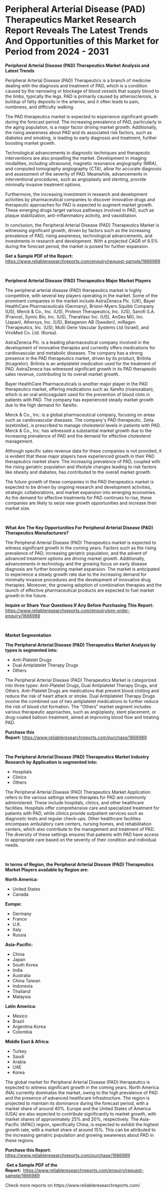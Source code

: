 <p><h1>Peripheral Arterial Disease (PAD) Therapeutics Market Research Report Reveals The Latest Trends And Opportunities of this Market for Period from 2024 - 2031</h1></p><p><strong>Peripheral Arterial Disease (PAD) Therapeutics Market Analysis and Latest Trends</strong></p>
<p><p>Peripheral Arterial Disease (PAD) Therapeutics is a branch of medicine dealing with the diagnosis and treatment of PAD, which is a condition caused by the narrowing or blockage of blood vessels that supply blood to the limbs, typically the legs. PAD is primarily caused by atherosclerosis, a buildup of fatty deposits in the arteries, and it often leads to pain, numbness, and difficulty walking.</p><p>The PAD therapeutics market is expected to experience significant growth during the forecast period. The increasing prevalence of PAD, particularly in the aging population, is a major factor driving market growth. Additionally, the rising awareness about PAD and its associated risk factors, such as diabetes and smoking, is leading to early diagnosis and treatment, further boosting market growth.</p><p>Technological advancements in diagnostic techniques and therapeutic interventions are also propelling the market. Development in imaging modalities, including ultrasound, magnetic resonance angiography (MRA), and computed tomography angiography (CTA), allow for accurate diagnosis and assessment of the severity of PAD. Meanwhile, advancements in interventional procedures, such as angioplasty and stenting, provide minimally invasive treatment options.</p><p>Furthermore, the increasing investment in research and development activities by pharmaceutical companies to discover innovative drugs and therapeutic approaches for PAD is expected to augment market growth. These emerging drugs target various pathways involved in PAD, such as plaque stabilization, anti-inflammatory activity, and vasodilation.</p><p>In conclusion, the Peripheral Arterial Disease (PAD) Therapeutics Market is witnessing significant growth, driven by factors such as the increasing prevalence of PAD, rising awareness, technological advancements, and investments in research and development. With a projected CAGR of 6.5% during the forecast period, the market is poised for further expansion.</p></p>
<p><strong>Get a Sample PDF of the Report:&nbsp;</strong> <a href="https://www.reliableresearchreports.com/enquiry/request-sample/1666989">https://www.reliableresearchreports.com/enquiry/request-sample/1666989</a></p>
<p>&nbsp;</p>
<p><strong>Peripheral Arterial Disease (PAD) Therapeutics Major Market Players</strong></p>
<p><p>The peripheral arterial disease (PAD) therapeutics market is highly competitive, with several key players operating in the market. Some of the prominent companies in the market include AstraZeneca Plc. (UK), Bayer HealthCare Pharmaceuticals (Germany), Bristol-Myers Squibb Company (US), Merck & Co., Inc. (US), Proteon Therapeutics, Inc. (US), Sanofi S.A. (France), Symic Bio, Inc. (US), TheraVasc Inc. (US), AnGes MG, Inc. (Japan), Athersys, Inc. (US), Betagenon AB (Sweden), miRagen Therapeutics, Inc. (US), Multi Gene Vascular Systems Ltd (Israel), and ViroMed Co. Ltd. (Korea).</p><p>AstraZeneca Plc. is a leading pharmaceutical company involved in the development of innovative therapies and currently offers medications for cardiovascular and metabolic diseases. The company has a strong presence in the PAD therapeutics market, driven by its product, Brilinta (ticagrelor). Brilinta is an antiplatelet medication used for the treatment of PAD. AstraZeneca has witnessed significant growth in its PAD therapeutic sales revenue, contributing to its overall market growth.</p><p>Bayer HealthCare Pharmaceuticals is another major player in the PAD therapeutics market, offering medications such as Xarelto (rivaroxaban), which is an oral anticoagulant used for the prevention of blood clots in patients with PAD. The company has experienced steady market growth due to the high demand for Xarelto.</p><p>Merck & Co., Inc. is a global pharmaceutical company, focusing on areas such as cardiovascular diseases. The company's PAD therapeutic, Zetia (ezetimibe), is prescribed to manage cholesterol levels in patients with PAD. Merck & Co., Inc. has witnessed a substantial market growth due to the increasing prevalence of PAD and the demand for effective cholesterol management.</p><p>Although specific sales revenue data for these companies is not provided, it is evident that these major players have experienced growth in their PAD therapeutics market share. The increasing prevalence of PAD, coupled with the rising geriatric population and lifestyle changes leading to risk factors like obesity and diabetes, has contributed to the overall market growth.</p><p>The future growth of these companies in the PAD therapeutics market is expected to be driven by ongoing research and development activities, strategic collaborations, and market expansion into emerging economies. As the demand for effective treatments for PAD continues to rise, these companies are likely to seize new growth opportunities and increase their market size.</p></p>
<p>&nbsp;</p>
<p><strong>What Are The Key Opportunities For Peripheral Arterial Disease (PAD) Therapeutics Manufacturers?</strong></p>
<p><p>The Peripheral Arterial Disease (PAD) Therapeutics market is expected to witness significant growth in the coming years. Factors such as the rising prevalence of PAD, increasing geriatric population, and the advent of advanced treatment options are driving market growth. Additionally, advancements in technology and the growing focus on early disease diagnosis are further boosting market expansion. The market is anticipated to experience a steady growth rate due to the increasing demand for minimally invasive procedures and the development of innovative drug therapies. Moreover, the growing adoption of combination therapies and the launch of effective pharmaceutical products are expected to fuel market growth in the future.</p></p>
<p><strong>Inquire or Share Your Questions If Any Before Purchasing This Report:</strong> <a href="https://www.reliableresearchreports.com/enquiry/pre-order-enquiry/1666989">https://www.reliableresearchreports.com/enquiry/pre-order-enquiry/1666989</a></p>
<p>&nbsp;</p>
<p><strong>Market Segmentation</strong></p>
<p><strong>The Peripheral Arterial Disease (PAD) Therapeutics Market Analysis by types is segmented into:</strong></p>
<p><ul><li>Anti-Platelet Drugs</li><li>Dual Antiplatelet Therapy Drugs</li><li>Others</li></ul></p>
<p><p>The Peripheral Arterial Disease (PAD) Therapeutics Market is categorized into three types: Anti-Platelet Drugs, Dual Antiplatelet Therapy Drugs, and Others. Anti-Platelet Drugs are medications that prevent blood clotting and reduce the risk of heart attack or stroke. Dual Antiplatelet Therapy Drugs involve the combined use of two antiplatelet medications to further reduce the risk of blood clot formation. The "Others" market segment includes various therapeutic approaches, such as angioplasty, stent placement, or drug-coated balloon treatment, aimed at improving blood flow and treating PAD.</p></p>
<p><strong>Purchase this Report:&nbsp;</strong><a href="https://www.reliableresearchreports.com/purchase/1666989">https://www.reliableresearchreports.com/purchase/1666989</a></p>
<p>&nbsp;</p>
<p><strong>The Peripheral Arterial Disease (PAD) Therapeutics Market Industry Research by Application is segmented into:</strong></p>
<p><ul><li>Hospitals</li><li>Clinics</li><li>Others</li></ul></p>
<p><p>The Peripheral Arterial Disease (PAD) Therapeutics Market Application refers to the various settings where therapies for PAD are commonly administered. These include hospitals, clinics, and other healthcare facilities. Hospitals offer comprehensive care and specialized treatment for patients with PAD, while clinics provide outpatient services such as diagnostic tests and regular check-ups. Other healthcare facilities encompass ambulatory care centers, nursing homes, and rehabilitation centers, which also contribute to the management and treatment of PAD. The diversity of these settings ensures that patients with PAD have access to appropriate care based on the severity of their condition and individual needs.</p></p>
<p>&nbsp;</p>
<p><strong>In terms of Region, the Peripheral Arterial Disease (PAD) Therapeutics Market Players available by Region are:</strong></p>
<p>
    <p> <strong> North America: </strong>
        <ul>
            <li>United States</li>
            <li>Canada</li>
        </ul>
        </p> 
    <p> <strong> Europe: </strong>
        <ul>
            <li>Germany</li>
            <li>France</li>
            <li>U.K.</li>
            <li>Italy</li>
            <li>Russia</li>
        </ul>
        </p> 
    <p> <strong> Asia-Pacific: </strong>
        <ul>
            <li>China</li>
            <li>Japan</li>
            <li>South Korea</li>
            <li>India</li>
            <li>Australia</li>
            <li>China Taiwan</li>
            <li>Indonesia</li>
            <li>Thailand</li>
            <li>Malaysia</li>
        </ul>
        </p> 
    <p> <strong> Latin America: </strong>
        <ul>
            <li>Mexico</li>
            <li>Brazil</li>
            <li>Argentina Korea</li>
            <li>Colombia</li>
        </ul>
        </p> 
    <p> <strong> Middle East & Africa: </strong>
        <ul>
            <li>Turkey</li>
            <li>Saudi</li>
            <li>Arabia</li>
            <li>UAE</li>
            <li>Korea</li>
        </ul>
    </p>
    </p>
<p><p>The global market for Peripheral Arterial Disease (PAD) therapeutics is expected to witness significant growth in the coming years. North America (NA) currently dominates the market, owing to the high prevalence of PAD and the presence of advanced healthcare infrastructure. The region is projected to maintain its dominance during the forecast period, with a market share of around 40%. Europe and the United States of America (USA) are also expected to contribute significantly to market growth, with market shares of approximately 25% and 20%, respectively. The Asia-Pacific (APAC) region, specifically China, is expected to exhibit the highest growth rate, with a market share of around 15%. This can be attributed to the increasing geriatric population and growing awareness about PAD in these regions.</p></p>
<p><strong>Purchase this Report: </strong><a href="https://www.reliableresearchreports.com/purchase/1666989">https://www.reliableresearchreports.com/purchase/1666989</a></p>
<p>&nbsp;<strong>Get a Sample PDF of the Report:&nbsp;&nbsp;</strong><a href="https://www.reliableresearchreports.com/enquiry/request-sample/1666989">https://www.reliableresearchreports.com/enquiry/request-sample/1666989</a></p>
<p><strong></strong></p>
<p>Check more reports on https://www.reliableresearchreports.com/</p>